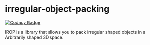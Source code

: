 # irregular-object-packing

[![Codacy Badge](https://api.codacy.com/project/badge/Grade/23f8797368a049f19a632a188a4962a1)](https://app.codacy.com/gh/MbBrainz/irregular-object-packing?utm_source=github.com&utm_medium=referral&utm_content=MbBrainz/irregular-object-packing&utm_campaign=Badge_Grade_Settings)

IROP is a library that allows you to pack irregular shaped objects in a Arbitrarily shaped 3D space.
